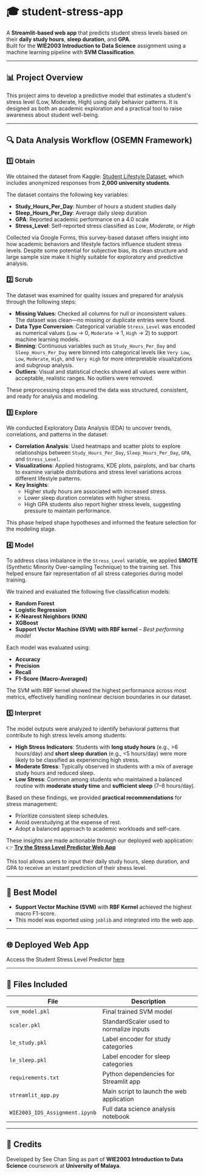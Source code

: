 # 🎓 student-stress-app

A **Streamlit-based web app** that predicts student stress levels based on their **daily study hours**, **sleep duration**, and **GPA**.  
Built for the **WIE2003 Introduction to Data Science** assignment using a machine learning pipeline with **SVM Classification**.

---

## 📊 Project Overview

This project aims to develop a predictive model that estimates a student's stress level (Low, Moderate, High) using daily behavior patterns. It is designed as both an academic exploration and a practical tool to raise awareness about student well-being.

---

## 🔍 Data Analysis Workflow (OSEMN Framework)

### 1️⃣ **Obtain**
We obtained the dataset from Kaggle: [Student Lifestyle Dataset](https://www.kaggle.com/datasets/steve1215rogg/student-lifestyle-dataset), which includes anonymized responses from **2,000 university students**.

The dataset contains the following key variables:

- **Study_Hours_Per_Day**: Number of hours a student studies daily  
- **Sleep_Hours_Per_Day**: Average daily sleep duration  
- **GPA**: Reported academic performance on a 4.0 scale  
- **Stress_Level**: Self-reported stress classified as *Low*, *Moderate*, or *High*

Collected via Google Forms, this survey-based dataset offers insight into how academic behaviors and lifestyle factors influence student stress levels. Despite some potential for subjective bias, its clean structure and large sample size make it highly suitable for exploratory and predictive analysis.

### 2️⃣ **Scrub**
The dataset was examined for quality issues and prepared for analysis through the following steps:

- **Missing Values**: Checked all columns for null or inconsistent values. The dataset was clean—no missing or duplicate entries were found.
- **Data Type Conversion**: Categorical variable `Stress_Level` was encoded as numerical values (`Low` → 0, `Moderate` → 1, `High` → 2) to support machine learning models.
- **Binning**: Continuous variables such as `Study_Hours_Per_Day` and `Sleep_Hours_Per_Day` were binned into categorical levels like `Very Low`, `Low`, `Moderate`, `High`, and `Very High` for more interpretable visualizations and subgroup analysis.
- **Outliers**: Visual and statistical checks showed all values were within acceptable, realistic ranges. No outliers were removed.

These preprocessing steps ensured the data was structured, consistent, and ready for analysis and modeling.

### 3️⃣ **Explore**
We conducted Exploratory Data Analysis (EDA) to uncover trends, correlations, and patterns in the dataset:

- **Correlation Analysis**: Used heatmaps and scatter plots to explore relationships between `Study_Hours_Per_Day`, `Sleep_Hours_Per_Day`, `GPA`, and `Stress_Level`.
- **Visualizations**: Applied histograms, KDE plots, pairplots, and bar charts to examine variable distributions and stress level variations across different lifestyle patterns.
- **Key Insights**:
  - Higher study hours are associated with increased stress.
  - Lower sleep duration correlates with higher stress.
  - High GPA students also report higher stress levels, suggesting pressure to maintain performance.

This phase helped shape hypotheses and informed the feature selection for the modeling stage.

### 4️⃣ **Model**
To address class imbalance in the `Stress_Level` variable, we applied **SMOTE** (Synthetic Minority Over-sampling Technique) to the training set. This helped ensure fair representation of all stress categories during model training.

We trained and evaluated the following five classification models:

- **Random Forest**
- **Logistic Regression**
- **K-Nearest Neighbors (KNN)**
- **XGBoost**
- **Support Vector Machine (SVM) with RBF kernel** – *Best performing model*

Each model was evaluated using:
- **Accuracy**
- **Precision**
- **Recall**
- **F1-Score (Macro-Averaged)**

The SVM with RBF kernel showed the highest performance across most metrics, effectively handling nonlinear decision boundaries in our dataset.

### 5️⃣ **Interpret**
The model outputs were analyzed to identify behavioral patterns that contribute to high stress levels among students:

- **High Stress Indicators**: Students with **long study hours** (e.g., >6 hours/day) and **short sleep duration** (e.g., <5 hours/day) were more likely to be classified as experiencing high stress.
- **Moderate Stress**: Typically observed in students with a mix of average study hours and reduced sleep.
- **Low Stress**: Common among students who maintained a balanced routine with **moderate study time** and **sufficient sleep** (7–8 hours/day).

Based on these findings, we provided **practical recommendations** for stress management:
- Prioritize consistent sleep schedules.
- Avoid overstudying at the expense of rest.
- Adopt a balanced approach to academic workloads and self-care.

These insights are made actionable through our deployed web application:  
👉 **[Try the Stress Level Predictor Web App](https://your-streamlit-app-link.streamlit.app/)**

This tool allows users to input their daily study hours, sleep duration, and GPA to receive an instant prediction of their stress level.

---

## 🧠 Best Model

- **Support Vector Machine (SVM)** with **RBF Kernel** achieved the highest macro F1-score.
- This model was exported using `joblib` and integrated into the web app.

---

## 🌐 Deployed Web App

Access the Student Stress Level Predictor [here](https://student-stress-app-vngkjyolzxxx7kqtbeuztr.streamlit.app)

---

## 📁 Files Included

| File                | Description                                |
|---------------------|--------------------------------------------|
| `svm_model.pkl`     | Final trained SVM model                    |
| `scaler.pkl`        | StandardScaler used to normalize inputs    |
| `le_study.pkl`      | Label encoder for study categories         |
| `le_sleep.pkl`      | Label encoder for sleep categories         |
| `requirements.txt`  | Python dependencies for Streamlit app      |
| `streamlit_app.py`  | Main script to launch the web application |
| `WIE2003_IDS_Assignment.ipynb` | Full data science analysis notebook |

---

## 📢 Credits

Developed by See Chan Sing as part of **WIE2003 Introduction to Data Science** coursework at **University of Malaya**.

